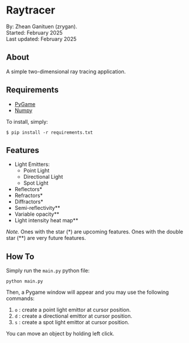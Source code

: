 # Raytracer

By: Zhean Ganituen (zrygan). <br>
Started: February 2025 <br>
Last updated: February 2025 <br>

## About

A simple two-dimensional ray tracing application.

## Requirements

* [PyGame](https://www.pygame.org/)
* [Numpy](https://numpy.org/)

To install, simply:
```
$ pip install -r requirements.txt
```

## Features
* Light Emitters:
    * Point Light
    * Directional Light
    * Spot Light
* Reflectors*
* Refractors*
* Diffractors*
* Semi-reflectivity**
* Variable opacity**
* Light intensity heat map**

*Note.* Ones with the star (*) are upcoming features. Ones with the double star (**) are very future features.

## How To
Simply run the `main.py` python file:
```
python main.py
```

Then, a Pygame window will appear and you may use the following commands:
1. `o` : create a point light emittor at cursor position.
2. `d` : create a directional emittor at cursor position.
3. `s` : create a spot light emittor at cursor position.

You can move an object by holding left click.